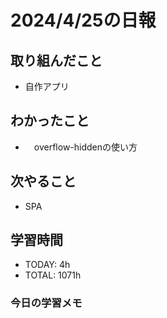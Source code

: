 # 2024/4/25の日報

## 取り組んだこと
- 自作アプリ

## わかったこと
- 　overflow-hiddenの使い方

## 次やること
- SPA

## 学習時間
- TODAY: 4h
- TOTAL: 1071h

### 今日の学習メモ


